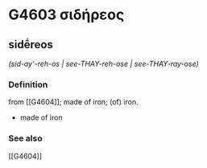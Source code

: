 # G4603 σιδήρεος

## sidḗreos

_(sid-ay'-reh-os | see-THAY-reh-ose | see-THAY-ray-ose)_

### Definition

from [[G4604]]; made of iron; (of) iron.

- made of iron

### See also

[[G4604]]

